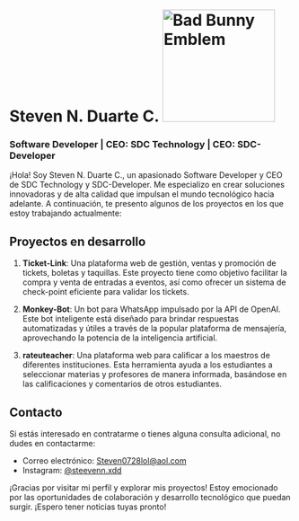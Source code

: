 # Steven N. Duarte C. <img src="https://logos-world.net/wp-content/uploads/2020/12/Bad-Bunny-Emblem-700x394.png" alt="Bad Bunny Emblem" width="200">


### Software Developer | CEO: SDC Technology | CEO: SDC-Developer

¡Hola! Soy Steven N. Duarte C., un apasionado Software Developer y CEO de SDC Technology y SDC-Developer. Me especializo en crear soluciones innovadoras y de alta calidad que impulsan el mundo tecnológico hacia adelante. A continuación, te presento algunos de los proyectos en los que estoy trabajando actualmente:

## Proyectos en desarrollo

1. **Ticket-Link**: Una plataforma web de gestión, ventas y promoción de tickets, boletas y taquillas. Este proyecto tiene como objetivo facilitar la compra y venta de entradas a eventos, así como ofrecer un sistema de check-point eficiente para validar los tickets.

2. **Monkey-Bot**: Un bot para WhatsApp impulsado por la API de OpenAI. Este bot inteligente está diseñado para brindar respuestas automatizadas y útiles a través de la popular plataforma de mensajería, aprovechando la potencia de la inteligencia artificial.

3. **rateuteacher**: Una plataforma web para calificar a los maestros de diferentes instituciones. Esta herramienta ayuda a los estudiantes a seleccionar materias y profesores de manera informada, basándose en las calificaciones y comentarios de otros estudiantes.

## Contacto

Si estás interesado en contratarme o tienes alguna consulta adicional, no dudes en contactarme:

- Correo electrónico: [Steven0728lol@aol.com](mailto:Steven0728lol@aol.com)
- Instagram: [@steevenn.xdd](https://www.instagram.com/steevenn.xdd/)

¡Gracias por visitar mi perfil y explorar mis proyectos! Estoy emocionado por las oportunidades de colaboración y desarrollo tecnológico que puedan surgir. ¡Espero tener noticias tuyas pronto!
